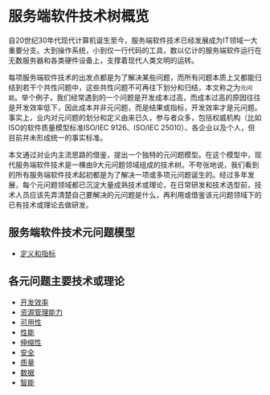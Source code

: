 # 服务端软件技术树概览

自20世纪30年代现代计算机诞生至今，服务端软件技术已经发展成为IT领域一大重要分支。大到操作系统，小到仅一行代码的工具，数以亿计的服务端软件运行在无数服务器和各类硬件设备上，支撑着现代人类文明的运转。

每项服务端软件技术的出发点都是为了解决某些问题，而所有问题本质上又都能归结到若干个共性问题中，这些共性问题不可再往下划分和归结，本文称之为`元问题`。举个例子，我们经常遇到的一个问题是开发成本过高，而成本过高的原因往往是开发效率低下，因此成本并非元问题，而是结果或指标，开发效率才是元问题。事实上，业内对元问题的划分和定义由来已久，参与者众多，包括权威机构（比如ISO的软件质量模型标准ISO/IEC 9126、ISO/IEC 25010）、各企业以及个人，但目前并未形成统一的事实标准。

本文通过对业内主流思路的借鉴，提出一个独特的元问题模型。在这个模型中，现代服务端软件技术是一棵由9大元问题领域组成的技术树。不夸张地说，我们看到的所有服务端软件技术起初都是为了解决一项或多项元问题诞生的。经过多年发展，每个元问题领域都已沉淀大量成熟技术或理论，在日常研发和技术选型前，技术人员应该先弄清楚自己要解决的元问题是什么，再利用或借鉴该元问题领域下的已有技术或理论去做研发。


## 服务端软件技术元问题模型
* [定义和指标](https://github.com/star2478/server-tech-tree/blob/master/定义和指标.md)

## 各元问题主要技术或理论
* [开发效率](https://github.com/star2478/server-tech-tree/blob/master/开发效率.md)
* [资源管理能力](https://github.com/star2478/server-tech-tree/blob/master/资源管理能力.md)
* [可用性](https://github.com/star2478/server-tech-tree/blob/master/可用性.md)
* [性能](https://github.com/star2478/server-tech-tree/blob/master/性能.md)
* [伸缩性](https://github.com/star2478/server-tech-tree/blob/master/伸缩性.md)
* [安全](https://github.com/star2478/server-tech-tree/blob/master/安全.md)
* [质量](https://github.com/star2478/server-tech-tree/blob/master/质量.md)
* [数据](https://github.com/star2478/server-tech-tree/blob/master/数据.md)
* [智能](https://github.com/star2478/server-tech-tree/blob/master/智能.md)
